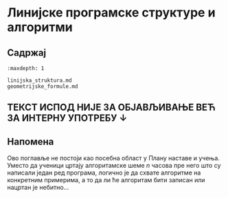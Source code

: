 # Линијске програмске структуре и алгоритми

## Садржај

```{toctree}
:maxdepth: 1

linijska_struktura.md
geometrijske_formule.md
```

## ТЕКСТ ИСПОД НИЈЕ ЗА ОБЈАВЉИВАЊЕ ВЕЋ ЗА ИНТЕРНУ УПОТРЕБУ ↓

## Напомена

Ово поглавље не постоји као посебна област у Плану наставе и учења. Уместо да
ученици цртају алгоритамске шеме $n$ часова пре него што су написали један ред
програма, логично је да схвате алгоритме на конкретним примерима, а то да ли ће
алгоритам бити записан или нацртан је небитно...
